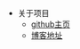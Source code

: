 * 关于项目 
    * [github主页](https://github.com/yaoyue123/mlir-cn) 
    * [博客地址](https://yaoyue123.github.io/)
